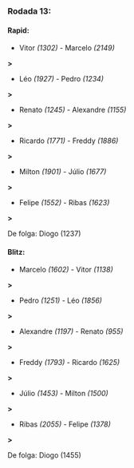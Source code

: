 ### Rodada 13:

#### Rapid:

* Vitor *(1302)*     -     Marcelo *(2149)*

 **>** 
* Léo *(1927)*     -     Pedro *(1234)*

 **>** 
* Renato *(1245)*     -     Alexandre *(1155)*

 **>** 
* Ricardo *(1771)*     -     Freddy *(1886)*

 **>** 
* Milton *(1901)*     -     Júlio *(1677)*

 **>** 
* Felipe *(1552)*     -     Ribas *(1623)*

 **>** 

De folga: Diogo (1237)

#### Blitz:

* Marcelo *(1602)*     -     Vitor *(1138)*

 **>** 
* Pedro *(1251)*     -     Léo *(1856)*

 **>** 
* Alexandre *(1197)*     -     Renato *(955)*

 **>** 
* Freddy *(1793)*     -     Ricardo *(1625)*

 **>** 
* Júlio *(1453)*     -     Milton *(1500)*

 **>** 
* Ribas *(2055)*     -     Felipe *(1378)*

 **>** 

De folga: Diogo (1455)


